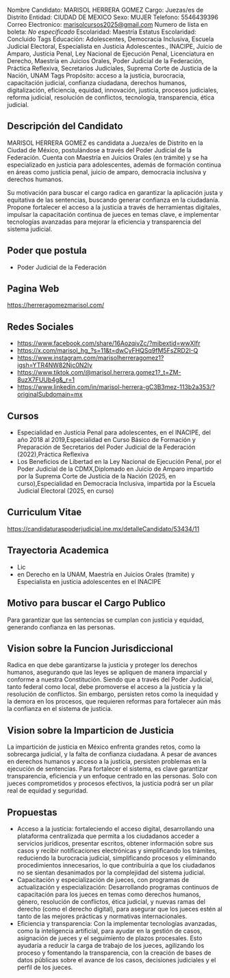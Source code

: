 Nombre Candidato: MARISOL HERRERA GOMEZ
Cargo: Juezas/es de Distrito
Entidad: CIUDAD DE MEXICO
Sexo: MUJER
Telefono: 5546439396
Correo Electronico: marisolcursos2025@gmail.com
Numero de lista en boleta: *No especificado*
Escolaridad: Maestría
Estatus Escolaridad: Concluido
Tags Educación: Adolescentes, Democracia Inclusiva, Escuela Judicial Electoral, Especialista en Justicia Adolescentes., INACIPE, Juicio de Amparo, Justicia Penal, Ley Nacional de Ejecución Penal, Licenciatura en Derecho, Maestría en Juicios Orales, Poder Judicial de la Federación, Práctica Reflexiva, Secretarios Judiciales, Suprema Corte de Justicia de la Nación, UNAM
Tags Propósito: acceso a la justicia, burocracia, capacitación judicial, confianza ciudadana, derechos humanos, digitalización, eficiencia, equidad, innovación, justicia, procesos judiciales, reforma judicial, resolución de conflictos, tecnología, transparencia, ética judicial.


## Descripción del Candidato 

MARISOL HERRERA GOMEZ es candidata a Jueza/es de Distrito en la Ciudad de México, postulándose a través del Poder Judicial de la Federación. Cuenta con Maestría en Juicios Orales (en trámite) y se ha especializado en justicia para adolescentes, además de formación continua en áreas como justicia penal, juicio de amparo, democracia inclusiva y derechos humanos. 

Su motivación para buscar el cargo radica en garantizar la aplicación justa y equitativa de las sentencias, buscando generar confianza en la ciudadanía. Propone fortalecer el acceso a la justicia a través de herramientas digitales, impulsar la capacitación continua de jueces en temas clave, e implementar tecnologías avanzadas para mejorar la eficiencia y transparencia del sistema judicial.


## Poder que postula

- Poder Judicial de la Federación


## Pagina Web

https://herreragomezmarisol.com/


## Redes Sociales

- https://www.facebook.com/share/16AozqivZc/?mibextid=wwXIfr
- https://x.com/marisol_hg_?s=11&t=dwCyFHQSq9fM5FsZRD2I-Q
- https://www.instagram.com/marisolherreragomez1?igsh=YTR4NW82Njc0N2ly
- https://www.tiktok.com/@marisol.herrera.gomez1?_t=ZM-8uzX7FUUb4g&_r=1
- https://www.linkedin.com/in/marisol-herrera-gC3B3mez-113b2a353/?originalSubdomain=mx


## Cursos

- Especialidad en Justicia Penal para adolescentes, en el INACIPE, del año 2018 al 2019,Especialidad en Curso Básico de Formación y Preparación de Secretarios del Poder Judicial de la Federación (2022),Práctica Reflexiva
- Los Beneficios de Libertad en la Ley Nacional de Ejecución Penal, por el Poder Judicial de la CDMX,Diplomado en Juicio de Amparo impartido por la Suprema Corte de Justicia de la Nación (2025, en curso),Especialidad en Democracia Inclusiva, impartida por la Escuela Judicial Electoral (2025, en curso)


## Curriculum Vitae

https://candidaturaspoderjudicial.ine.mx/detalleCandidato/53434/11


## Trayectoria Academica

- Lic
- en Derecho en la UNAM, Maestría en Juicios Orales (tramite) y Especialista en justicia adolescentes en el INACIPE


## Motivo para buscar el Cargo Publico

Para garantizar que las sentencias se cumplan con justicia y equidad, generando confianza en las personas.


## Vision sobre la Funcion Jurisdiccional

Radica en que debe garantizarse la justicia y proteger los derechos humanos, asegurando que las leyes se apliquen de manera imparcial y conforme a nuestra Constitución. Siendo que a través del Poder Judicial, tanto federal como local, debe promoverse el acceso a la justicia y la resolución de conflictos. Sin embargo, persisten retos como la inequidad y la demora en los procesos, que requieren reformas para fortalecer aún más la confianza en el sistema de justicia.


## Vision sobre la Imparticion de Justicia

La impartición de justicia en México enfrenta grandes retos, como la sobrecarga judicial, y la falta de confianza ciudadana. A pesar de avances en derechos humanos y acceso a la justicia, persisten problemas en la ejecución de sentencias. Para fortalecer el sistema, es clave garantizar transparencia, eficiencia y un enfoque centrado en las personas. Solo con jueces comprometidos y procesos efectivos, la justicia podrá ser un pilar real de equidad y seguridad.


## Propuestas

- Acceso a la justicia: fortaleciendo el acceso digital, desarrollando una plataforma centralizada que permita a los ciudadanos acceder a servicios jurídicos, presentar escritos, obtener información sobre sus casos y recibir notificaciones electrónicas y simplificando los trámites, reduciendo la burocracia judicial, simplificando procesos y eliminando procedimientos innecesarios, lo que contribuiría a que los ciudadanos no se sientan desanimados por la complejidad del sistema judicial.
- Capacitación y especialización de jueces, con programas de actualización y especialización: Desarrollando programas continuos de capacitación para los jueces en temas como derechos humanos, género, resolución de conflictos, ética judicial, y nuevas ramas del derecho (como el derecho digital), para asegurar que los jueces estén al tanto de las mejores prácticas y normativas internacionales.
- Eficiencia y transparencia: Con la implementar tecnologías avanzadas, como la inteligencia artificial, para ayudar en la gestión de casos, asignación de jueces y el seguimiento de plazos procesales. Esto ayudaría a reducir la carga de trabajo de los jueces, agilizando los proceso y fomentando la transparencia, con la creación de bases de datos públicas sobre el avance de los casos, decisiones judiciales y el perfil de los jueces.


